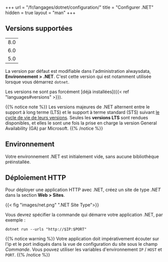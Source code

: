+++
url = "/fr/langages/dotnet/configuration/"
title = "Configurer .NET"
hidden = true
layout = "man"
+++

## Versions supportées

||
|-----|
| 8.0 |
| 6.0 |
| 5.0 |

La version par défaut est modifiable dans l'administration alwaysdata, **Environnement > .NET**. C'est cette version qui est notamment utilisée lorsque vous démarrez `dotnet`.

Les versions ne sont pas forcément [déjà installées]({{< ref "languages#versions" >}}).

{{% notice note %}}
Les versions majeures de .NET alternent entre le support à long terme (LTS) et le support à terme standard (STS) suivant [le cycle de vie de leurs versions](https://dotnet.microsoft.com/en-us/platform/support/policy/dotnet-core#lifecycle). Seules les **versions LTS** sont rendues disponibles, et elles le sont une fois la prise en charge la version General Availability (GA) par Microsoft.
{{% /notice %}}

## Environnement

Votre environnement .NET est initialement vide, sans aucune bibliothèque préinstallée.

## Déploiement HTTP

Pour déployer une application HTTP avec .NET, créez un site de type *.NET* dans la section **Web > Sites**.

{{< fig "images/net.png" ".NET Site Type">}}

Vous devrez spécifier la commande qui démarre votre application .NET, par exemple :

```
dotnet run --urls "http://$IP:$PORT"
```

{{% notice warning %}}
Votre application doit impérativement écouter sur l'ip et le port indiqués dans la vue de configuration du site sous le champ *Commande*. Vous pouvez utiliser les variables d'environnement `IP` / `HOST` et `PORT`.
{{% /notice %}}
